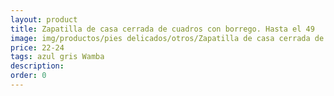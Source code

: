 ```yaml
---
layout: product
title: Zapatilla de casa cerrada de cuadros con borrego. Hasta el 49
image: img/productos/pies delicados/otros/Zapatilla de casa cerrada de cuadros con borrego. Hasta el 49=22-24=azul gris Wamba.webp
price: 22-24
tags: azul gris Wamba
description: 
order: 0
---
```

